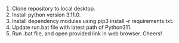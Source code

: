 1. Clone repository to local desktop.
2. Install python version 3.11.0.
3. Install dependency modules using pip3 install -r requirements.txt.
4. Update run.bat file with latest path of Python311.
5. Run .bat file, and open provided link in web browser.
Cheers!